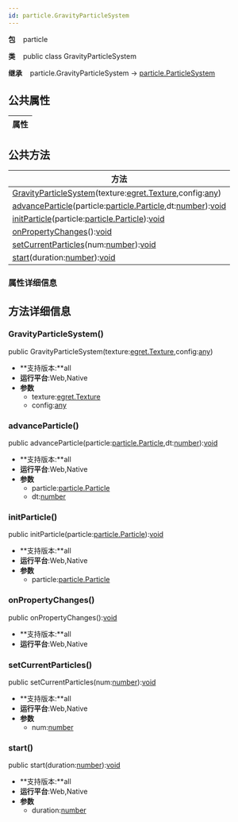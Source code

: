 ```yaml
---
id: particle.GravityParticleSystem
---
```

**包** &nbsp;&nbsp; particle
**类**  &nbsp;&nbsp; public class GravityParticleSystem
**继承** &nbsp;&nbsp; particle.GravityParticleSystem → [particle.ParticleSystem](http://docs.egret.com/feather/docs/api/particle.ParticleSystem)

## 公共属性
属性  |
---- | 
## 公共方法
方法  |
---- |
[GravityParticleSystem](#gravityparticlesystem)(texture:[egret.Texture](http://docs.egret.com/engine/docs/api/egret.Texture),config:[any](global.Types#any))<br/>|
[advanceParticle](#advanceparticle)(particle:[particle.Particle](http://docs.egret.com/feather/docs/api/particle.Particle),dt:[number](global.Types#number)):[void](global.Types#void)<br/>|
[initParticle](#initparticle)(particle:[particle.Particle](http://docs.egret.com/feather/docs/api/particle.Particle)):[void](global.Types#void)<br/>|
[onPropertyChanges](#onpropertychanges)():[void](global.Types#void)<br/>|
[setCurrentParticles](#setcurrentparticles)(num:[number](global.Types#number)):[void](global.Types#void)<br/>|
[start](#start)(duration:[number](global.Types#number)):[void](global.Types#void)<br/>|
### 属性详细信息
## 方法详细信息
### GravityParticleSystem()
public GravityParticleSystem(texture:[egret.Texture](http://docs.egret.com/engine/docs/api/egret.Texture),config:[any](global.Types#any))
* **支持版本:**all
* **运行平台**:Web,Native
* **参数**
  * texture:[egret.Texture](http://docs.egret.com/engine/docs/api/egret.Texture)
  * config:[any](global.Types#any)



### advanceParticle()
public advanceParticle(particle:[particle.Particle](http://docs.egret.com/feather/docs/api/particle.Particle),dt:[number](global.Types#number)):[void](global.Types#void)
* **支持版本:**all
* **运行平台**:Web,Native
* **参数**
  * particle:[particle.Particle](http://docs.egret.com/feather/docs/api/particle.Particle)
  * dt:[number](global.Types#number)



### initParticle()
public initParticle(particle:[particle.Particle](http://docs.egret.com/feather/docs/api/particle.Particle)):[void](global.Types#void)
* **支持版本:**all
* **运行平台**:Web,Native
* **参数**
  * particle:[particle.Particle](http://docs.egret.com/feather/docs/api/particle.Particle)



### onPropertyChanges()
public onPropertyChanges():[void](global.Types#void)
* **支持版本:**all
* **运行平台**:Web,Native


### setCurrentParticles()
public setCurrentParticles(num:[number](global.Types#number)):[void](global.Types#void)
* **支持版本:**all
* **运行平台**:Web,Native
* **参数**
  * num:[number](global.Types#number)



### start()
public start(duration:[number](global.Types#number)):[void](global.Types#void)
* **支持版本:**all
* **运行平台**:Web,Native
* **参数**
  * duration:[number](global.Types#number)



